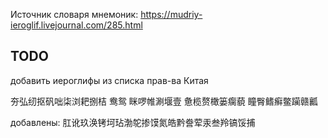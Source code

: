 Источник словаря мнемоник: https://mudriy-ieroglif.livejournal.com/285.html

## TODO

добавить иероглифы из списка прав-ва Китая

夯弘纫抠矾咄柒浏耙捌桔
鸯鸳
眯啰帷涮堰壹
惫榄赘橄篓瘸藐
瞳臀鳍癣鳖躏赣瓤

добавлены:
肛讹玖涣铐坷玷渤鸵掺馍氮皓黔誊荤汞叁羚镐馁捕
